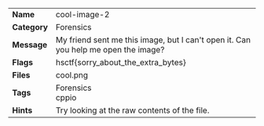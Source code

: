 <table>
  <tr>
    <td><strong>Name</strong></td>
    <td>cool-image-2</td>
  </tr>
  <tr>
    <td><strong>Category</strong></td>
    <td>Forensics</td>
  </tr>
  <tr>
    <td><strong>Message</strong></td>
    <td>My friend sent me this image, but I can't open it. Can you help me open the image?</td>
  </tr>
  <tr>
    <td><strong>Flags</strong></td>
    <td>hsctf{sorry_about_the_extra_bytes}</td>
  </tr>
  <tr>
    <td><strong>Files</strong></td>
    <td>cool.png</td>
  </tr>
  <tr>
    <td><strong>Tags</strong></td>
    <td>Forensics<br>cppio</td>
  </tr>
  <tr>
    <td><strong>Hints</strong></td>
    <td>Try looking at the raw contents of the file.</td>
  </tr>
</table>

